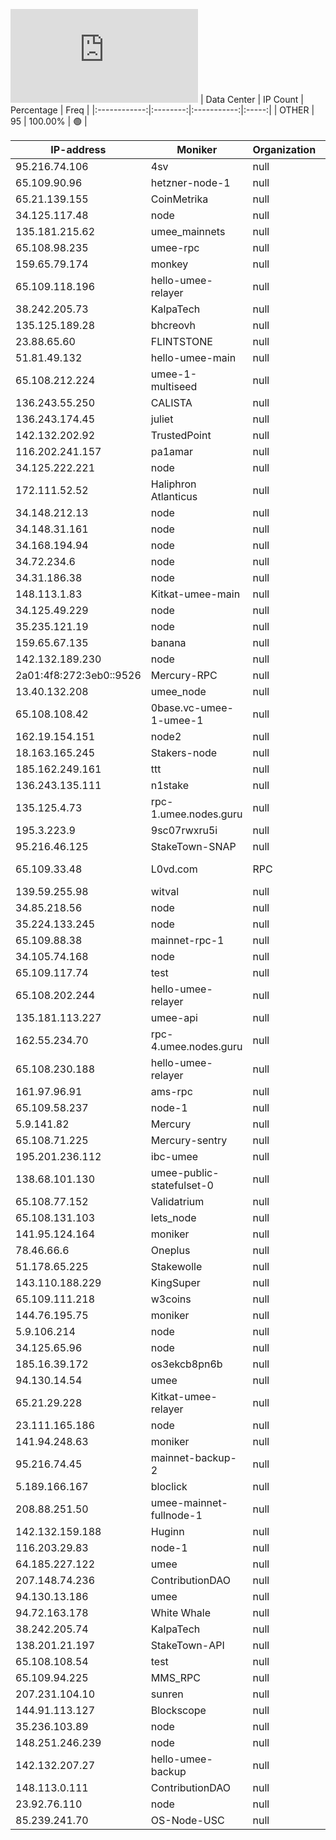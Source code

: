 ![Diagramm](https://github.com/obajay/StateSync-snapshots/blob/main/Projects/Umee/1/README.md)
| Data Center | IP Count | Percentage | Freq |
|:------------:|:--------:|:-----------:|:-----:|
| OTHER | 95 | 100.00% | 🟢 |

<!-- START_TABLE -->
| IP-address | Moniker | Organization | Country | City |
|-------------|---------|---------------|---------|------|
| 95.216.74.106 | 4sv | null | 🏴‍☠️ null | null |
| 65.109.90.96 | hetzner-node-1 | null | 🏴‍☠️ null | null |
| 65.21.139.155 | CoinMetrika | null | 🏴‍☠️ null | null |
| 34.125.117.48 | node | null | 🏴‍☠️ null | null |
| 135.181.215.62 | umee_mainnets | null | 🏴‍☠️ null | null |
| 65.108.98.235 | umee-rpc | null | 🏴‍☠️ null | null |
| 159.65.79.174 | monkey | null | 🏴‍☠️ null | null |
| 65.109.118.196 | hello-umee-relayer | null | 🏴‍☠️ null | null |
| 38.242.205.73 | KalpaTech | null | 🏴‍☠️ null | null |
| 135.125.189.28 | bhcreovh | null | 🏴‍☠️ null | null |
| 23.88.65.60 | FLINTSTONE | null | 🏴‍☠️ null | null |
| 51.81.49.132 | hello-umee-main | null | 🏴‍☠️ null | null |
| 65.108.212.224 | umee-1-multiseed | null | 🏴‍☠️ null | null |
| 136.243.55.250 | CALISTA | null | 🏴‍☠️ null | null |
| 136.243.174.45 | juliet | null | 🏴‍☠️ null | null |
| 142.132.202.92 | TrustedPoint | null | 🏴‍☠️ null | null |
| 116.202.241.157 | pa1amar | null | 🏴‍☠️ null | null |
| 34.125.222.221 | node | null | 🏴‍☠️ null | null |
| 172.111.52.52 | Haliphron Atlanticus | null | 🏴‍☠️ null | null |
| 34.148.212.13 | node | null | 🏴‍☠️ null | null |
| 34.148.31.161 | node | null | 🏴‍☠️ null | null |
| 34.168.194.94 | node | null | 🏴‍☠️ null | null |
| 34.72.234.6 | node | null | 🏴‍☠️ null | null |
| 34.31.186.38 | node | null | 🏴‍☠️ null | null |
| 148.113.1.83 | Kitkat-umee-main | null | 🏴‍☠️ null | null |
| 34.125.49.229 | node | null | 🏴‍☠️ null | null |
| 35.235.121.19 | node | null | 🏴‍☠️ null | null |
| 159.65.67.135 | banana | null | 🏴‍☠️ null | null |
| 142.132.189.230 | node | null | 🏴‍☠️ null | null |
| 2a01:4f8:272:3eb0::9526 | Mercury-RPC | null | 🏴‍☠️ null | null |
| 13.40.132.208 | umee_node | null | 🏴‍☠️ null | null |
| 65.108.108.42 | 0base.vc-umee-1-umee-1 | null | 🏴‍☠️ null | null |
| 162.19.154.151 | node2 | null | 🏴‍☠️ null | null |
| 18.163.165.245 | Stakers-node | null | 🏴‍☠️ null | null |
| 185.162.249.161 | ttt | null | 🏴‍☠️ null | null |
| 136.243.135.111 | n1stake | null | 🏴‍☠️ null | null |
| 135.125.4.73 | rpc-1.umee.nodes.guru | null | 🏴‍☠️ null | null |
| 195.3.223.9 | 9sc07rwxru5i | null | 🏴‍☠️ null | null |
| 95.216.46.125 | StakeTown-SNAP | null | 🏴‍☠️ null | null |
| 65.109.33.48 | L0vd.com | RPC | null | 🏴‍☠️ null | null |
| 139.59.255.98 | witval | null | 🏴‍☠️ null | null |
| 34.85.218.56 | node | null | 🏴‍☠️ null | null |
| 35.224.133.245 | node | null | 🏴‍☠️ null | null |
| 65.109.88.38 | mainnet-rpc-1 | null | 🏴‍☠️ null | null |
| 34.105.74.168 | node | null | 🏴‍☠️ null | null |
| 65.109.117.74 | test | null | 🏴‍☠️ null | null |
| 65.108.202.244 | hello-umee-relayer | null | 🏴‍☠️ null | null |
| 135.181.113.227 | umee-api | null | 🏴‍☠️ null | null |
| 162.55.234.70 | rpc-4.umee.nodes.guru | null | 🏴‍☠️ null | null |
| 65.108.230.188 | hello-umee-relayer | null | 🏴‍☠️ null | null |
| 161.97.96.91 | ams-rpc | null | 🏴‍☠️ null | null |
| 65.109.58.237 | node-1 | null | 🏴‍☠️ null | null |
| 5.9.141.82 | Mercury | null | 🏴‍☠️ null | null |
| 65.108.71.225 | Mercury-sentry | null | 🏴‍☠️ null | null |
| 195.201.236.112 | ibc-umee | null | 🏴‍☠️ null | null |
| 138.68.101.130 | umee-public-statefulset-0 | null | 🏴‍☠️ null | null |
| 65.108.77.152 | Validatrium | null | 🏴‍☠️ null | null |
| 65.108.131.103 | lets_node | null | 🏴‍☠️ null | null |
| 141.95.124.164 | moniker | null | 🏴‍☠️ null | null |
| 78.46.66.6 | Oneplus | null | 🏴‍☠️ null | null |
| 51.178.65.225 | Stakewolle | null | 🏴‍☠️ null | null |
| 143.110.188.229 | KingSuper | null | 🏴‍☠️ null | null |
| 65.109.111.218 | w3coins | null | 🏴‍☠️ null | null |
| 144.76.195.75 | moniker | null | 🏴‍☠️ null | null |
| 5.9.106.214 | node | null | 🏴‍☠️ null | null |
| 34.125.65.96 | node | null | 🏴‍☠️ null | null |
| 185.16.39.172 | os3ekcb8pn6b | null | 🏴‍☠️ null | null |
| 94.130.14.54 | umee | null | 🏴‍☠️ null | null |
| 65.21.29.228 | Kitkat-umee-relayer | null | 🏴‍☠️ null | null |
| 23.111.165.186 | node | null | 🏴‍☠️ null | null |
| 141.94.248.63 | moniker | null | 🏴‍☠️ null | null |
| 95.216.74.45 | mainnet-backup-2 | null | 🏴‍☠️ null | null |
| 5.189.166.167 | bloclick | null | 🏴‍☠️ null | null |
| 208.88.251.50 | umee-mainnet-fullnode-1 | null | 🏴‍☠️ null | null |
| 142.132.159.188 | Huginn | null | 🏴‍☠️ null | null |
| 116.203.29.83 | node-1 | null | 🏴‍☠️ null | null |
| 64.185.227.122 | umee | null | 🏴‍☠️ null | null |
| 207.148.74.236 | ContributionDAO | null | 🏴‍☠️ null | null |
| 94.130.13.186 | umee | null | 🏴‍☠️ null | null |
| 94.72.163.178 | White Whale | null | 🏴‍☠️ null | null |
| 38.242.205.74 | KalpaTech | null | 🏴‍☠️ null | null |
| 138.201.21.197 | StakeTown-API | null | 🏴‍☠️ null | null |
| 65.108.108.54 | test | null | 🏴‍☠️ null | null |
| 65.109.94.225 | MMS_RPC | null | 🏴‍☠️ null | null |
| 207.231.104.10 | sunren | null | 🏴‍☠️ null | null |
| 144.91.113.127 | Blockscope | null | 🏴‍☠️ null | null |
| 35.236.103.89 | node | null | 🏴‍☠️ null | null |
| 148.251.246.239 | node | null | 🏴‍☠️ null | null |
| 142.132.207.27 | hello-umee-backup | null | 🏴‍☠️ null | null |
| 148.113.0.111 | ContributionDAO | null | 🏴‍☠️ null | null |
| 23.92.76.110 | node | null | 🏴‍☠️ null | null |
| 85.239.241.70 | OS-Node-USC | null | 🏴‍☠️ null | null |

<!-- END_TABLE -->